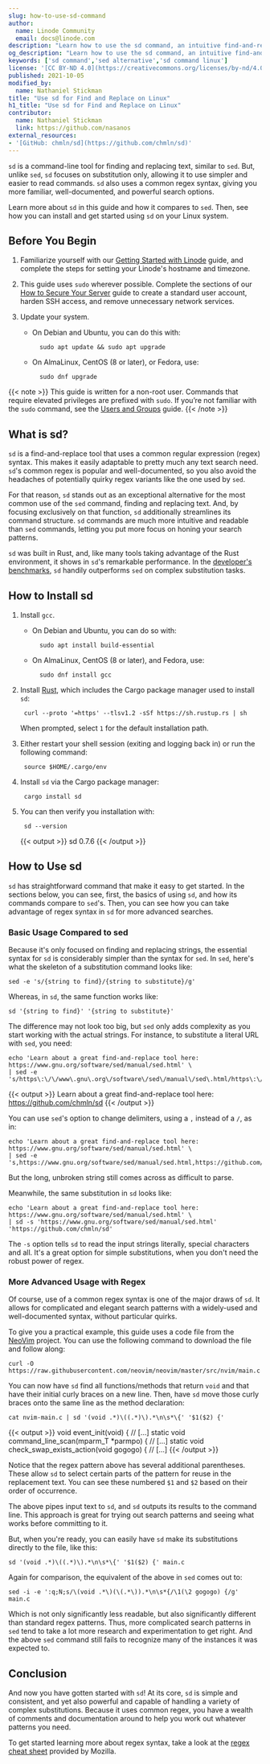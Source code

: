 ```yaml
---
slug: how-to-use-sd-command
author:
  name: Linode Community
  email: docs@linode.com
description: "Learn how to use the sd command, an intuitive find-and-replace tool. It uses a standard regex syntax, and this among other features makes it an exceptional alternative to the sed command."
og_description: "Learn how to use the sd command, an intuitive find-and-replace tool. It uses a standard regex syntax, and this among other features makes it an exceptional alternative to the sed command."
keywords: ['sd command','sed alternative','sd command linux']
license: '[CC BY-ND 4.0](https://creativecommons.org/licenses/by-nd/4.0)'
published: 2021-10-05
modified_by:
  name: Nathaniel Stickman
title: "Use sd for Find and Replace on Linux"
h1_title: "Use sd for Find and Replace on Linux"
contributor:
  name: Nathaniel Stickman
  link: https://github.com/nasanos
external_resources:
- '[GitHub: chmln/sd](https://github.com/chmln/sd)'
---
```


`sd` is a command-line tool for finding and replacing text, similar to `sed`. But, unlike `sed`, `sd` focuses on substitution only, allowing it to use simpler and easier to read commands. `sd` also uses a common regex syntax, giving you more familiar, well-documented, and powerful search options.

Learn more about `sd` in this guide and how it compares to `sed`. Then, see how you can install and get started using `sd` on your Linux system.

## Before You Begin

1. Familiarize yourself with our [Getting Started with Linode](/docs/getting-started/) guide, and complete the steps for setting your Linode's hostname and timezone.

1. This guide uses `sudo` wherever possible. Complete the sections of our [How to Secure Your Server](/docs/security/securing-your-server/) guide to create a standard user account, harden SSH access, and remove unnecessary network services.

1. Update your system.

    - On Debian and Ubuntu, you can do this with:

            sudo apt update && sudo apt upgrade

    - On AlmaLinux, CentOS (8 or later), or Fedora, use:

            sudo dnf upgrade

{{< note >}}
This guide is written for a non-root user. Commands that require elevated privileges are prefixed with `sudo`. If you’re not familiar with the `sudo` command, see the [Users and Groups](/docs/tools-reference/linux-users-and-groups/) guide.
{{< /note >}}

## What is sd?

`sd` is a find-and-replace tool that uses a common regular expression (regex) syntax. This makes it easily adaptable to pretty much any text search need. `sd`'s common regex is popular and well-documented, so you also avoid the headaches of potentially quirky regex variants like the one used by `sed`.

For that reason, `sd` stands out as an exceptional alternative for the most common use of the `sed` command, finding and replacing text. And, by focusing exclusively on that function, `sd` additionally streamlines its command structure. `sd` commands are much more intuitive and readable than `sed` commands, letting you put more focus on honing your search patterns.

`sd` was built in Rust, and, like many tools taking advantage of the Rust environment, it shows in `sd`'s remarkable performance. In the [developer's benchmarks](https://github.com/chmln/sd#benchmarks), `sd` handily outperforms `sed` on complex substitution tasks.

## How to Install sd

1. Install `gcc`.

    - On Debian and Ubuntu, you can do so with:

            sudo apt install build-essential

    - On AlmaLinux, CentOS (8 or later), and Fedora, use:

            sudo dnf install gcc

1. Install [Rust](https://www.rust-lang.org/), which includes the Cargo package manager used to install `sd`:

        curl --proto '=https' --tlsv1.2 -sSf https://sh.rustup.rs | sh

    When prompted, select `1` for the default installation path.

1. Either restart your shell session (exiting and logging back in) or run the following command:

        source $HOME/.cargo/env

1. Install `sd` via the Cargo package manager:

        cargo install sd

1. You can then verify you installation with:

        sd --version

    {{< output >}}
sd 0.7.6
    {{< /output >}}

## How to Use sd

`sd` has straightforward command that make it easy to get started. In the sections below, you can see, first, the basics of using `sd`, and how its commands compare to `sed`'s. Then, you can see how you can take advantage of regex syntax in `sd` for more advanced searches.

### Basic Usage Compared to sed

Because it's only focused on finding and replacing strings, the essential syntax for `sd` is considerably simpler than the syntax for `sed`. In `sed`, here's what the skeleton of a substitution command looks like:

    sed -e 's/{string to find}/{string to substitute}/g'

Whereas, in `sd`, the same function works like:

    sd '{string to find}' '{string to substitute}'

The difference may not look too big, but `sed` only adds complexity as you start working with the actual strings. For instance, to substitute a literal URL with `sed`, you need:

    echo 'Learn about a great find-and-replace tool here: https://www.gnu.org/software/sed/manual/sed.html' \
    | sed -e 's/https\:\/\/www\.gnu\.org\/software\/sed\/manual\/sed\.html/https\:\/\/github\.com\/chmln\/sd/g'

{{< output >}}
Learn about a great find-and-replace tool here: https://github.com/chmln/sd
{{< /output >}}

You can use `sed`'s option to change delimiters, using a `,` instead of a `/`, as in:

    echo 'Learn about a great find-and-replace tool here: https://www.gnu.org/software/sed/manual/sed.html' \
    | sed -e 's,https://www.gnu.org/software/sed/manual/sed.html,https://github.com/chmln,g'

But the long, unbroken string still comes across as difficult to parse.

Meanwhile, the same substitution in `sd` looks like:

    echo 'Learn about a great find-and-replace tool here: https://www.gnu.org/software/sed/manual/sed.html' \
    | sd -s 'https://www.gnu.org/software/sed/manual/sed.html' 'https://github.com/chmln/sd'

The `-s` option tells `sd` to read the input strings literally, special characters and all. It's a great option for simple substitutions, when you don't need the robust power of regex.

### More Advanced Usage with Regex

Of course, use of a common regex syntax is one of the major draws of `sd`. It allows for complicated and elegant search patterns with a widely-used and well-documented syntax, without particular quirks.

To give you a practical example, this guide uses a code file from the [NeoVim](https://github.com/neovim/neovim) project. You can use the following command to download the file and follow along:

    curl -O https://raw.githubusercontent.com/neovim/neovim/master/src/nvim/main.c

You can now have `sd` find all functions/methods that return `void` and that have their initial curly braces on a new line. Then, have `sd` move those curly braces onto the same line as the method declaration:

    cat nvim-main.c | sd '(void .*)\((.*)\).*\n\s*\{' '$1($2) {'

{{< output >}}
void event_init(void) {
// [...]
static void command_line_scan(mparm_T *parmpo) {
// [...]
static void check_swap_exists_action(void gogogo) {
// [...]
{{< /output >}}

Notice that the regex pattern above has several additional parentheses. These allow `sd` to select certain parts of the pattern for reuse in the replacement text. You can see these numbered `$1` and `$2` based on their order of occurrence.

The above pipes input text to `sd`, and `sd` outputs its results to the command line. This approach is great for trying out search patterns and seeing what works before committing to it.

But, when you're ready, you can easily have `sd` make its substitutions directly to the file, like this:

    sd '(void .*)\((.*)\).*\n\s*\{' '$1($2) {' main.c

Again for comparison, the equivalent of the above in `sed` comes out to:

    sed -i -e ':q;N;s/\(void .*\)(\(.*\)).*\n\s*{/\1(\2 gogogo) {/g' main.c

Which is not only significantly less readable, but also significantly different than standard regex patterns. Thus, more complicated search patterns in `sed` tend to take a lot more research and experimentation to get right. And the above `sed` command still fails to recognize many of the instances it was expected to.

## Conclusion

And now you have gotten started with `sd`! At its core, `sd` is simple and consistent, and yet also powerful and capable of handling a variety of complex substitutions. Because it uses common regex, you have a wealth of comments and documentation around to help you work out whatever patterns you need.

To get started learning more about regex syntax, take a look at the [regex cheat sheet](https://developer.mozilla.org/en-US/docs/Web/JavaScript/Guide/Regular_Expressions/Cheatsheet) provided by Mozilla.
